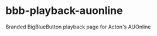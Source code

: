bbb-playback-auonline
=====================

Branded BigBlueButton playback page for Acton's AUOnline